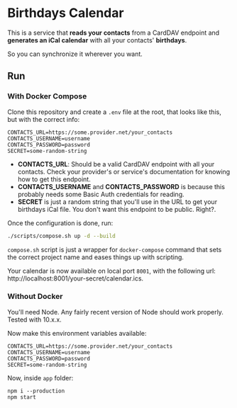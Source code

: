# Birthdays Calendar

This is a service that **reads your contacts** from a CardDAV endpoint and
**generates an iCal calendar** with all your contacts' **birthdays**.

So you can synchronize it wherever you want.

## Run

### With Docker Compose

Clone this repository and create a `.env` file at the root, that looks like
this, but with the correct info:
```
CONTACTS_URL=https://some.provider.net/your_contacts
CONTACTS_USERNAME=username
CONTACTS_PASSWORD=password
SECRET=some-random-string
```

- **CONTACTS_URL**: Should be a valid CardDAV endpoint with all your contacts.
Check your provider's or service's documentation for knowing how to get this
endpoint.
- **CONTACTS_USERNAME** and **CONTACTS_PASSWORD** is because this probably
needs some Basic Auth credentials for reading.
- **SECRET** is just a random string that you'll use in the URL to get your
birthdays iCal file. You don't want this endpoint to be public. Right?.

Once the configuration is done, run:
```bash
./scripts/compose.sh up -d --build
```

`compose.sh` script is just a wrapper for `docker-compose` command that sets
the correct project name and eases things up with scripting.

Your calendar is now available on local port `8001`, with the following url:
http://localhost:8001/your-secret/calendar.ics.

### Without Docker

You'll need Node. Any fairly recent version of Node should work properly. Tested with 10.x.x.

Now make this environment variables available:
```
CONTACTS_URL=https://some.provider.net/your_contacts
CONTACTS_USERNAME=username
CONTACTS_PASSWORD=password
SECRET=some-random-string
```

Now, inside `app` folder:

```
npm i --production
npm start
```
